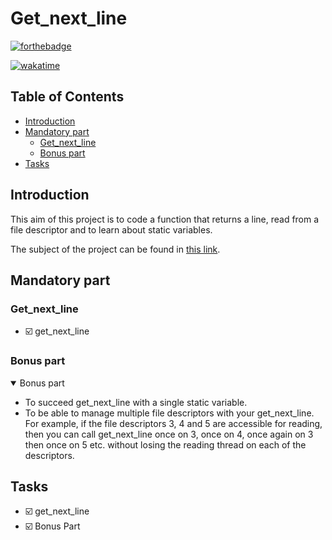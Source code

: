# Get_next_line

[![forthebadge](https://forthebadge.com/images/badges/made-with-c.svg)](https://forthebadge.com)

[![wakatime](https://wakatime.com/badge/user/0c29d5b3-c30b-4e1a-ad07-2da3bd4f7e05/project/154bda21-dcba-4f9b-903a-09cebb8771dd.svg)](https://wakatime.com/badge/user/0c29d5b3-c30b-4e1a-ad07-2da3bd4f7e05/project/154bda21-dcba-4f9b-903a-09cebb8771dd)

## Table of Contents

- [Introduction](#introduction)
- [Mandatory part](#mandatory-part)
  - [Get_next_line](#get_next_line-1)
  - [Bonus part](#bonus-part)
- [Tasks](#tasks)

## Introduction

This aim of this project is to code a function that returns a line, read from a file descriptor and to learn about static variables.

The subject of the project can be found in [this link](https://raw.githubusercontent.com/angelamcosta/get_next_line/main/en.subject.pdf).

## Mandatory part

###  Get_next_line

- :ballot_box_with_check: get_next_line

### Bonus part

<details open>
<summary> Bonus part </summary>

- To succeed get_next_line with a single static variable.
- To be able to manage multiple file descriptors with your get_next_line. For example, if the file descriptors 3, 4 and 5 are accessible for reading, then you can call get_next_line once on 3, once on 4, once again on 3 then once on 5 etc. without losing the reading thread on each of the descriptors.

</details>

## Tasks

- :ballot_box_with_check: get_next_line
- :ballot_box_with_check: Bonus Part
